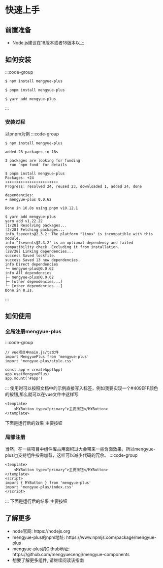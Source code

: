 # 快速上手

## 前置准备
<ul>
    <li style="margin-top: 10px"><MYa href="https://www.nodejs.org" target="_blank">Node.js</MYa>建议在18版本或者18版本以上</li>
</ul>

## 如何安装
:::code-group
```bash [npm]
$ npm install mengyue-plus
```
```bash [pnpm]
$ pnpm install mengyue-plus
```
```bash [yarn]
$ yarn add mengyue-plus
```
:::

### 安装过程
以pnpm为例
:::code-group
```bash[npm]
$ npm install mengyue-plus

added 28 packages in 18s

3 packages are looking for funding
  run `npm fund` for details
```
```bash[pnpm]
$ pnpm install mengyue-plus
Packages: +24
++++++++++++++++++++++++
Progress: resolved 24, reused 23, downloaded 1, added 24, done

dependencies:
+ mengyue-plus 0.0.62

Done in 10.8s using pnpm v10.12.1
```
```bash[yarn]
$ yarn add mengyue-plus
yarn add v1.22.22
[1/28] Resolving packages...
[2/28] Fetching packages...
info fsevents@2.3.2: The platform "linux" is incompatible with this module.
info "fsevents@2.3.2" is an optional dependency and failed compatibility check. Excluding it from installation.
[28/28] Linking dependencies...
success Saved lockfile.
success Saved 13 new dependencies.
info Direct dependencies
└─ mengyue-plus@0.0.62
info All dependencies
├─ mengyue-plus@0.0.62
├─ [other dependencies...]
└─ [other dependencies...]
Done in 8.2s.
```
:::

## 如何使用
### 全局注册mengyue-plus
:::code-group
```bash[vue]
// vue项目中main.js/ts文件
import MengyuePlus from 'mengyue-plus'
import 'mengyue-plus/style.css'

const app = createApp(App)
app.use(MengyuePlus)
app.mount('#app')
```
:::
使用时可以按照文档中的示例直接写入标签，例如我要实现一个#409EFF颜色的按钮,那么就可以在vue文件中这样写<br />
```vue
<template>
    <MYButton type="primary">主要按钮</MYButton>
</template>
```
下面是运行后的效果
<DemoClient title="按钮演示">
  <MYButton type="primary">主要按钮</MYButton>
</DemoClient>

### 局部注册
当然，在一些项目中组件库占用面积过大会带来一些负面效果，所以mengyue-plus也支持组件按需加载，这样可以减少代码的冗余。
:::code-group
```vue[vue]
<template>
    <MYButton type="primary">主要按钮</MYButton>
</template>
<script>
import { MYButton } from 'mengyue-plus'
import 'mengyue-plus/index.css'
</script>
```
:::
下面是运行后的结果
<DemoClient title="按钮演示">
  <MYButton type="primary">主要按钮</MYButton>
</DemoClient>

## 了解更多
<ul>
    <li>node官网: <MYa href="https://nodejs.org/" target="_blank">https://nodejs.org</MYa></li>
    <li>mengyue-plus的npm地址: <MYa href="https://www.npmjs.com/package/mengyue-plus" target="_blank">https://www.npmjs.com/package/mengyue-plus</MYa></li>
    <li>mengyue-plus的Github地址: <MYa href="https://github.com/mengyuecengj/mengyue-components" target="_blank">https://github.com/mengyuecengj/mengyue-components</MYa></li>
    <li>想要了解更多组件, 请继续阅读该指南</li>
</ul>

<script setup>
import MYButton from '../../packages/components/button/src/button.vue'
import MYa from '../../packages/components/a/src/a.vue'
</script>
